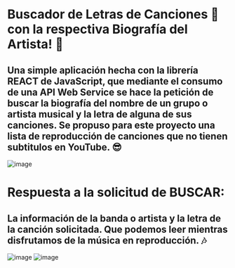 # Buscador de Letras de Canciones :musical_note: con la respectiva Biografía del Artista! :microphone: 
## Una simple aplicación hecha con la librería REACT de JavaScript, que mediante el consumo de una API Web Service se hace la petición de buscar la biografía del nombre de un grupo o artista musical y la letra de alguna de sus canciones. Se propuso para este proyecto una lista de reproducción de canciones que no tienen subtitulos en YouTube. :sunglasses:  

![image](https://user-images.githubusercontent.com/53632260/176991313-c6f5873f-c882-4b65-9155-ba6c56bd00e0.png)

# Respuesta a la solicitud de BUSCAR:
## La información de la banda o artista y la letra de la canción solicitada. Que podemos leer mientras disfrutamos de la música en reproducción. :notes:

![image](https://user-images.githubusercontent.com/53632260/176991636-0bd93e2b-4fca-44f7-9e78-2397795e6d58.png)
![image](https://user-images.githubusercontent.com/53632260/176991868-8b2d23f2-44c9-46f6-8bc0-6750001dfd83.png)


